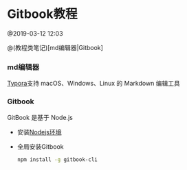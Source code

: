 # Gitbook教程

@2019-03-12 12:03

@(教程类笔记)[md编辑器|Gitbook]



### md编辑器

[Typora](https://typora.io/#)支持 macOS、Windows、Linux 的 Markdown 编辑工具



### Gitbook

GitBook 是基于 Node.js

* 安装[Nodejs环境](<https://nodejs.org/en/download/>)

* 全局安装Gitbook 

  ```bash
  npm install -g gitbook-cli
  ```

  

